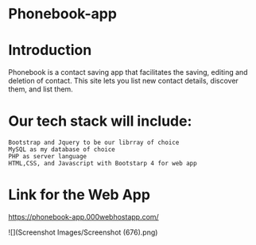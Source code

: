 # Phonebook-app

# Introduction

Phonebook is a contact saving app that facilitates the saving, editing and deletion of contact. This site lets you list new  contact details, discover them, and list them.


# Our tech stack will include:

    Bootstrap and Jquery to be our librray of choice
    MySQL as my database of choice
    PHP as server language
    HTML,CSS, and Javascript with Bootstarp 4 for web app

# Link for the Web App

https://phonebook-app.000webhostapp.com/

![](Screenshot Images/Screenshot (676).png)
